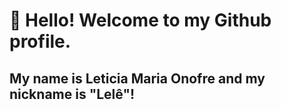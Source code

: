 # 👋 Hello! Welcome to my Github profile.
## My name is Leticia Maria Onofre and my nickname is "Lelê"!


<!--
**LeleMaria1/LeleMaria1** is a ✨ _special_ ✨ repository because its `README.md` (this file) appears on your GitHub profile.

Here are some ideas to get you started:

- 💻 I’m currently working on Malwee-BR
- 🌱 I’m currently learning Development of Systems
- 📫 How to reach me: leticiaonofre01@gmail.com
- ✨ Fun fact: my favorite hobby is singing

##Ferramentas e Tecnologias

<i class="devicon-androidstudio-plain"></i>
          

-->

